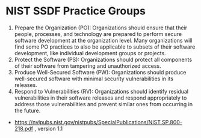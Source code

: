 # NIST SSDF Practice Groups

1. Prepare the Organization (PO): Organizations should ensure that their people,
processes, and technology are prepared to perform secure software development at the
organization level. Many organizations will find some PO practices to also be applicable
to subsets of their software development, like individual development groups or projects.
2. Protect the Software (PS): Organizations should protect all components of their
software from tampering and unauthorized access.
3. Produce Well-Secured Software (PW): Organizations should produce well-secured
software with minimal security vulnerabilities in its releases.
4. Respond to Vulnerabilities (RV): Organizations should identify residual vulnerabilities
in their software releases and respond appropriately to address those vulnerabilities and
prevent similar ones from occurring in the future.

* https://nvlpubs.nist.gov/nistpubs/SpecialPublications/NIST.SP.800-218.pdf , version 1.1
